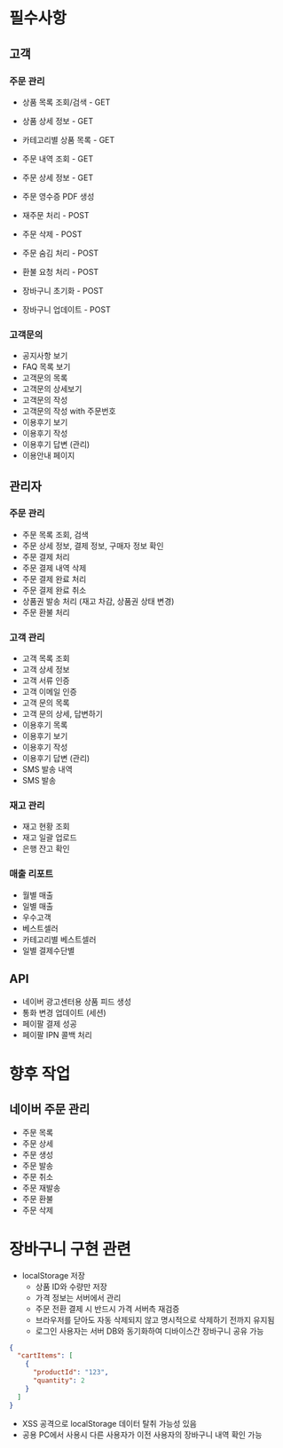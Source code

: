 # 필수사항

## 고객

### 주문 관리

- 상품 목록 조회/검색 - GET
- 상품 상세 정보 - GET
- 카테고리별 상품 목록 - GET

- 주문 내역 조회 - GET
- 주문 상세 정보 - GET
- 주문 영수증 PDF 생성
- 재주문 처리 - POST
- 주문 삭제 - POST
- 주문 숨김 처리 - POST
- 환불 요청 처리 - POST

- 장바구니 초기화 - POST
- 장바구니 업데이트 - POST

### 고객문의

- 공지사항 보기
- FAQ 목록 보기
- 고객문의 목록
- 고객문의 상세보기
- 고객문의 작성
- 고객문의 작성 with 주문번호
- 이용후기 보기
- 이용후기 작성
- 이용후기 답변 (관리)
- 이용안내 페이지

## 관리자

### 주문 관리

- 주문 목록 조회, 검색
- 주문 상세 정보, 결제 정보, 구매자 정보 확인
- 주문 결제 처리
- 주문 결제 내역 삭제
- 주문 결제 완료 처리
- 주문 결제 완료 취소
- 상품권 발송 처리 (재고 차감, 상품권 상태 변경)
- 주문 환불 처리

### 고객 관리

- 고객 목록 조회
- 고객 상세 정보
- 고객 서류 인증
- 고객 이메일 인증
- 고객 문의 목록
- 고객 문의 상세, 답변하기
- 이용후기 목록
- 이용후기 보기
- 이용후기 작성
- 이용후기 답변 (관리)
- SMS 발송 내역
- SMS 발송

### 재고 관리

- 재고 현황 조회
- 재고 일괄 업로드
- 은행 잔고 확인

### 매출 리포트

- 월별 매출
- 일별 매출
- 우수고객
- 베스트셀러
- 카테고리별 베스트셀러
- 일별 결제수단별

## API

- 네이버 광고센터용 상품 피드 생성
- 통화 변경 업데이트 (세션)
- 페이팔 결제 성공
- 페이팔 IPN 콜백 처리

# 향후 작업

## 네이버 주문 관리

- 주문 목록
- 주문 상세
- 주문 생성
- 주문 발송
- 주문 취소
- 주문 재발송
- 주문 환불
- 주문 삭제

# 장바구니 구현 관련

- localStorage 저장
  - 상품 ID와 수량만 저장
  - 가격 정보는 서버에서 관리
  - 주문 전환 결제 시 반드시 가격 서버측 재검증
  - 브라우저를 닫아도 자동 삭제되지 않고 명시적으로 삭제하기 전까지 유지됨
  - 로그인 사용자는 서버 DB와 동기화하여 디바이스간 장바구니 공유 가능

```json
{
  "cartItems": [
    {
      "productId": "123",
      "quantity": 2
    }
  ]
}
```

- XSS 공격으로 localStorage 데이터 탈취 가능성 있음
- 공용 PC에서 사용시 다른 사용자가 이전 사용자의 장바구니 내역 확인 가능
